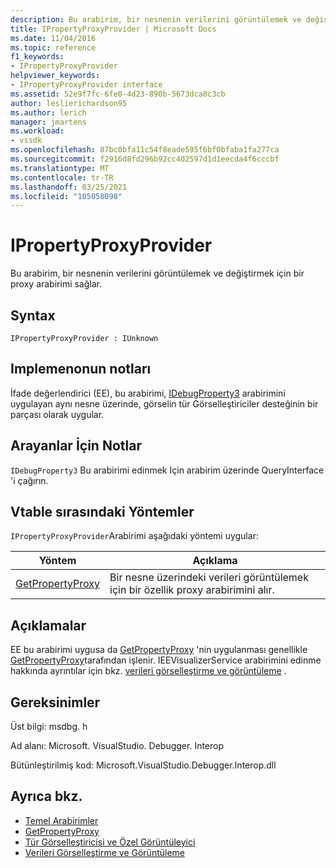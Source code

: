 ```yaml
---
description: Bu arabirim, bir nesnenin verilerini görüntülemek ve değiştirmek için bir proxy arabirimi sağlar.
title: IPropertyProxyProvider | Microsoft Docs
ms.date: 11/04/2016
ms.topic: reference
f1_keywords:
- IPropertyProxyProvider
helpviewer_keywords:
- IPropertyProxyProvider interface
ms.assetid: 52e9f7fc-6fe0-4d23-890b-5673dca8c3cb
author: leslierichardson95
ms.author: lerich
manager: jmartens
ms.workload:
- vssdk
ms.openlocfilehash: 87bc0bfa11c54f8eade595f6bf0bfaba1fa277ca
ms.sourcegitcommit: f2916d8fd296b92cc402597d1d1eecda4f6cccbf
ms.translationtype: MT
ms.contentlocale: tr-TR
ms.lasthandoff: 03/25/2021
ms.locfileid: "105058098"
---
```

# <a name="ipropertyproxyprovider"></a>IPropertyProxyProvider
Bu arabirim, bir nesnenin verilerini görüntülemek ve değiştirmek için bir proxy arabirimi sağlar.

## <a name="syntax"></a>Syntax

```
IPropertyProxyProvider : IUnknown
```

## <a name="notes-for-implementers"></a>Implemenonun notları
 İfade değerlendirici (EE), bu arabirimi, [IDebugProperty3](../../../extensibility/debugger/reference/idebugproperty3.md) arabirimini uygulayan aynı nesne üzerinde, görselin tür Görselleştiriciler desteğinin bir parçası olarak uygular.

## <a name="notes-for-callers"></a>Arayanlar İçin Notlar
 [](/cpp/atl/queryinterface) `IDebugProperty3` Bu arabirimi edinmek Için arabirim üzerinde QueryInterface 'i çağırın.

## <a name="methods-in-vtable-order"></a>Vtable sırasındaki Yöntemler
 `IPropertyProxyProvider`Arabirimi aşağıdaki yöntemi uygular:

|Yöntem|Açıklama|
|------------|-----------------|
|[GetPropertyProxy](../../../extensibility/debugger/reference/ipropertyproxyprovider-getpropertyproxy.md)|Bir nesne üzerindeki verileri görüntülemek için bir özellik proxy arabirimini alır.|

## <a name="remarks"></a>Açıklamalar
 EE bu arabirimi uygusa da [GetPropertyProxy](../../../extensibility/debugger/reference/ipropertyproxyprovider-getpropertyproxy.md) 'nin uygulanması genellikle [GetPropertyProxy](../../../extensibility/debugger/reference/ieevisualizerservice-getpropertyproxy.md)tarafından işlenir. IEEVisualizerService arabirimini edinme hakkında ayrıntılar için bkz. [verileri görselleştirme ve görüntüleme](../../../extensibility/debugger/visualizing-and-viewing-data.md) .

## <a name="requirements"></a>Gereksinimler
 Üst bilgi: msdbg. h

 Ad alanı: Microsoft. VisualStudio. Debugger. Interop

 Bütünleştirilmiş kod: Microsoft.VisualStudio.Debugger.Interop.dll

## <a name="see-also"></a>Ayrıca bkz.
- [Temel Arabirimler](../../../extensibility/debugger/reference/core-interfaces.md)
- [GetPropertyProxy](../../../extensibility/debugger/reference/ieevisualizerservice-getpropertyproxy.md)
- [Tür Görselleştiricisi ve Özel Görüntüleyici](../../../extensibility/debugger/type-visualizer-and-custom-viewer.md)
- [Verileri Görselleştirme ve Görüntüleme](../../../extensibility/debugger/visualizing-and-viewing-data.md)

